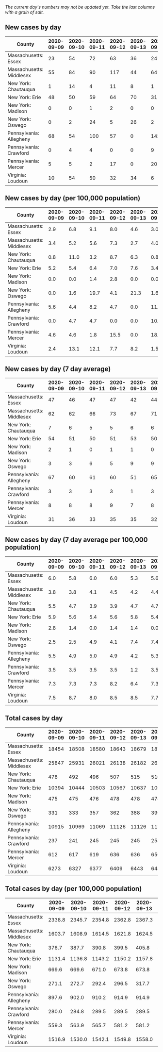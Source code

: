 _The current day's numbers may not be updated yet. Take the last columns with a grain of salt._
## New cases by day

| County | 2020-09-09 | 2020-09-10 | 2020-09-11 | 2020-09-12 | 2020-09-13 | 2020-09-14 | 2020-09-15 |
| --- | --- | --- | --- | --- | --- | --- | --- |
| Massachusetts: Essex | 23 | 54 | 72 | 63 | 36 | 24 | 43 |
| Massachusetts: Middlesex | 55 | 84 | 90 | 117 | 44 | 64 | 58 |
| New York: Chautauqua | 1 | 14 | 4 | 11 | 8 | 1 | 7 |
| New York: Erie | 48 | 50 | 59 | 64 | 70 | 31 | 48 |
| New York: Madison | 0 | 0 | 1 | 2 | 0 | 0 | 2 |
| New York: Oswego | 0 | 2 | 24 | 5 | 26 | 2 | 12 |
| Pennsylvania: Allegheny | 68 | 54 | 100 | 57 | 0 | 142 | 90 |
| Pennsylvania: Crawford | 0 | 4 | 4 | 0 | 0 | 9 | 3 |
| Pennsylvania: Mercer | 5 | 5 | 2 | 17 | 0 | 20 | 3 |
| Virginia: Loudoun | 10 | 54 | 50 | 32 | 34 | 6 | 40 |

## New cases by day (per 100,000 population)

| County | 2020-09-09 | 2020-09-10 | 2020-09-11 | 2020-09-12 | 2020-09-13 | 2020-09-14 | 2020-09-15 |
| --- | --- | --- | --- | --- | --- | --- | --- |
| Massachusetts: Essex | 2.9 | 6.8 | 9.1 | 8.0 | 4.6 | 3.0 | 5.4 |
| Massachusetts: Middlesex | 3.4 | 5.2 | 5.6 | 7.3 | 2.7 | 4.0 | 3.6 |
| New York: Chautauqua | 0.8 | 11.0 | 3.2 | 8.7 | 6.3 | 0.8 | 5.5 |
| New York: Erie | 5.2 | 5.4 | 6.4 | 7.0 | 7.6 | 3.4 | 5.2 |
| New York: Madison | 0.0 | 0.0 | 1.4 | 2.8 | 0.0 | 0.0 | 2.8 |
| New York: Oswego | 0.0 | 1.6 | 19.7 | 4.1 | 21.3 | 1.6 | 9.8 |
| Pennsylvania: Allegheny | 5.6 | 4.4 | 8.2 | 4.7 | 0.0 | 11.7 | 7.4 |
| Pennsylvania: Crawford | 0.0 | 4.7 | 4.7 | 0.0 | 0.0 | 10.6 | 3.5 |
| Pennsylvania: Mercer | 4.6 | 4.6 | 1.8 | 15.5 | 0.0 | 18.3 | 2.7 |
| Virginia: Loudoun | 2.4 | 13.1 | 12.1 | 7.7 | 8.2 | 1.5 | 9.7 |

## New cases by day (7 day average)

| County | 2020-09-09 | 2020-09-10 | 2020-09-11 | 2020-09-12 | 2020-09-13 | 2020-09-14 | 2020-09-15 |
| --- | --- | --- | --- | --- | --- | --- | --- |
| Massachusetts: Essex | 47 | 46 | 47 | 47 | 42 | 44 | 45 |
| Massachusetts: Middlesex | 62 | 62 | 66 | 73 | 67 | 71 | 73 |
| New York: Chautauqua | 7 | 6 | 5 | 5 | 6 | 6 | 7 |
| New York: Erie | 54 | 51 | 50 | 51 | 53 | 50 | 53 |
| New York: Madison | 2 | 1 | 0 | 1 | 1 | 0 | 1 |
| New York: Oswego | 3 | 3 | 6 | 5 | 9 | 9 | 10 |
| Pennsylvania: Allegheny | 67 | 60 | 61 | 60 | 51 | 65 | 73 |
| Pennsylvania: Crawford | 3 | 3 | 3 | 3 | 1 | 3 | 3 |
| Pennsylvania: Mercer | 8 | 8 | 8 | 9 | 7 | 8 | 7 |
| Virginia: Loudoun | 31 | 36 | 33 | 35 | 35 | 32 | 32 |

## New cases by day (7 day average per 100,000 population)

| County | 2020-09-09 | 2020-09-10 | 2020-09-11 | 2020-09-12 | 2020-09-13 | 2020-09-14 | 2020-09-15 |
| --- | --- | --- | --- | --- | --- | --- | --- |
| Massachusetts: Essex | 6.0 | 5.8 | 6.0 | 6.0 | 5.3 | 5.6 | 5.7 |
| Massachusetts: Middlesex | 3.8 | 3.8 | 4.1 | 4.5 | 4.2 | 4.4 | 4.5 |
| New York: Chautauqua | 5.5 | 4.7 | 3.9 | 3.9 | 4.7 | 4.7 | 5.5 |
| New York: Erie | 5.9 | 5.6 | 5.4 | 5.6 | 5.8 | 5.4 | 5.8 |
| New York: Madison | 2.8 | 1.4 | 0.0 | 1.4 | 1.4 | 0.0 | 1.4 |
| New York: Oswego | 2.5 | 2.5 | 4.9 | 4.1 | 7.4 | 7.4 | 8.2 |
| Pennsylvania: Allegheny | 5.5 | 4.9 | 5.0 | 4.9 | 4.2 | 5.3 | 6.0 |
| Pennsylvania: Crawford | 3.5 | 3.5 | 3.5 | 3.5 | 1.2 | 3.5 | 3.5 |
| Pennsylvania: Mercer | 7.3 | 7.3 | 7.3 | 8.2 | 6.4 | 7.3 | 6.4 |
| Virginia: Loudoun | 7.5 | 8.7 | 8.0 | 8.5 | 8.5 | 7.7 | 7.7 |

## Total cases by day

| County | 2020-09-09 | 2020-09-10 | 2020-09-11 | 2020-09-12 | 2020-09-13 | 2020-09-14 | 2020-09-15 |
| --- | --- | --- | --- | --- | --- | --- | --- |
| Massachusetts: Essex | 18454 | 18508 | 18580 | 18643 | 18679 | 18703 | 18746 |
| Massachusetts: Middlesex | 25847 | 25931 | 26021 | 26138 | 26182 | 26246 | 26304 |
| New York: Chautauqua | 478 | 492 | 496 | 507 | 515 | 516 | 523 |
| New York: Erie | 10394 | 10444 | 10503 | 10567 | 10637 | 10668 | 10716 |
| New York: Madison | 475 | 475 | 476 | 478 | 478 | 478 | 480 |
| New York: Oswego | 331 | 333 | 357 | 362 | 388 | 390 | 402 |
| Pennsylvania: Allegheny | 10915 | 10969 | 11069 | 11126 | 11126 | 11268 | 11358 |
| Pennsylvania: Crawford | 237 | 241 | 245 | 245 | 245 | 254 | 257 |
| Pennsylvania: Mercer | 612 | 617 | 619 | 636 | 636 | 656 | 659 |
| Virginia: Loudoun | 6273 | 6327 | 6377 | 6409 | 6443 | 6449 | 6489 |

## Total cases by day (per 100,000 population)

| County | 2020-09-09 | 2020-09-10 | 2020-09-11 | 2020-09-12 | 2020-09-13 | 2020-09-14 | 2020-09-15 |
| --- | --- | --- | --- | --- | --- | --- | --- |
| Massachusetts: Essex | 2338.8 | 2345.7 | 2354.8 | 2362.8 | 2367.3 | 2370.4 | 2375.8 |
| Massachusetts: Middlesex | 1603.7 | 1608.9 | 1614.5 | 1621.8 | 1624.5 | 1628.5 | 1632.1 |
| New York: Chautauqua | 376.7 | 387.7 | 390.8 | 399.5 | 405.8 | 406.6 | 412.1 |
| New York: Erie | 1131.4 | 1136.8 | 1143.2 | 1150.2 | 1157.8 | 1161.2 | 1166.4 |
| New York: Madison | 669.6 | 669.6 | 671.0 | 673.8 | 673.8 | 673.8 | 676.6 |
| New York: Oswego | 271.1 | 272.7 | 292.4 | 296.5 | 317.7 | 319.4 | 329.2 |
| Pennsylvania: Allegheny | 897.6 | 902.0 | 910.2 | 914.9 | 914.9 | 926.6 | 934.0 |
| Pennsylvania: Crawford | 280.0 | 284.8 | 289.5 | 289.5 | 289.5 | 300.1 | 303.7 |
| Pennsylvania: Mercer | 559.3 | 563.9 | 565.7 | 581.2 | 581.2 | 599.5 | 602.2 |
| Virginia: Loudoun | 1516.9 | 1530.0 | 1542.1 | 1549.8 | 1558.0 | 1559.5 | 1569.1 |
